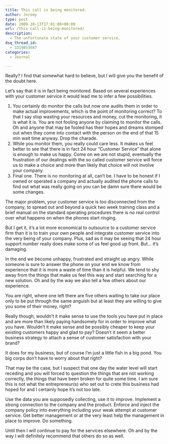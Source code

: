 ```yaml
---
title: This call is being monitored.
author: Jeremy
type: post
date: 2009-10-13T17:01:08+00:00
url: /this-call-is-being-monitored/
description:
  - The unfortunate state of your customer service.
dsq_thread_id:
  - 3319853687
categories:
  - Journal

---
```

Really? I find that somewhat hard to believe, but I will give you the benefit of the doubt here. 

Let&#8217;s say that it is in fact being monitored. Based on several experiences with your customer service it would lead me to infer a few possibilities.

  1. You certainly do monitor the calls but now one audits them in order to make actual improvements, which is the point of monitoring correct? To that I say stop wasting your resources and money, cut the monitoring, it is what it is. You are not fooling anyone by claiming to monitor the calls. Oh and anyone that may be fooled has their hopes and dreams stomped out when they come into contact with the person on the end of that 15 min wait time anyway. Drop the charade.
  2. While you monitor them, you really could care less. It makes us feel better to see that there is in fact 24 hour &ldquo;Customer Service&rdquo; that alone is enough to make us happy. Come on we are not stupid, eventually the frustration of our dealings with the so called customer service will force us to make a choice and more than likely that choice will not involve your company.
  3. Final one. There is no monitoring at all, can&#8217;t be. I have to be honest if I owned or operated a company and actually audited the phone calls to find out what was really going on you can be damn sure there would be some changes.

The major problem, your customer service is too disconnected from the company, to spread out and beyond a quick two week training class and a brief manual on the standard operating procedures there is no real control over what happens on when the phones start ringing.

But I get it, it&#8217;s a lot more economical to outsource to a customer service firm than it is to train your own people and integrate customer service into the very being of your company. Plus, sad as it may be seeing that 24 hour support number really does make some of us feel good up front. But&hellip; it&#8217;s damaging. 

In the end we become unhappy, frustrated and straight up angry. While someone is sure to answer the phone on your end we know from experience that it is more a waste of time than it is helpful. We tend to shy away from the things that make us feel this way and start searching for a new solution. Oh and by the way we also tell a few others about our experience.

<!--more-->

You are right, where one left there are five others waiting to take our place only to be put through the same anguish but at least they are willing to give you some of their money, right?

Really though, wouldn&#8217;t it make sense to use the tools you have put in place and are more than likely paying handsomely for in order to improve what you have. Wouldn&#8217;t it make sense and be possibly cheaper to keep your existing customers happy and glad to pay? Doesn&#8217;t it seem a better business strategy to attach a sense of customer satisfaction with your brand? 

It does for my business, but of course I&#8217;m just a little fish in a big pond. You big corps don&#8217;t have to worry about that right?

That may be the case, but I suspect that one day the water level will start receding and you will forced to question the things that are not working correctly, the things that have been broken for quite some time. I am sure this is not what the entrepreneur(s) who set out to crete this business had hoped for and I certainly hope it&#8217;s not too late.

Use the data you are supposedly collecting, use it to improve. Implement a strong connection to the company and the product. Enforce and inject the company policy into everything including your weak attempt at customer service. Get better management or at the very least help the management in place to improve. Do something.

Until then I will continue to pay for the services elsewhere. Oh and by the way I will definitely recommend that others do so as well.
